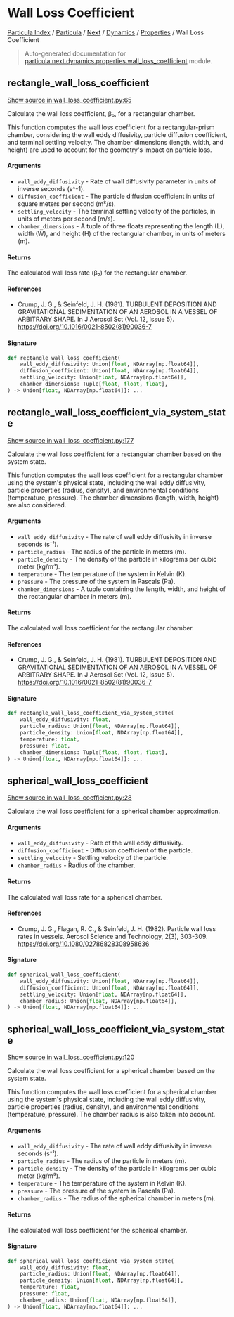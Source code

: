 # Wall Loss Coefficient

[Particula Index](../../../../README.md#particula-index) / [Particula](../../../index.md#particula) / [Next](../../index.md#next) / [Dynamics](../index.md#dynamics) / [Properties](./index.md#properties) / Wall Loss Coefficient

> Auto-generated documentation for [particula.next.dynamics.properties.wall_loss_coefficient](https://github.com/Gorkowski/particula/blob/main/particula/next/dynamics/properties/wall_loss_coefficient.py) module.

## rectangle_wall_loss_coefficient

[Show source in wall_loss_coefficient.py:65](https://github.com/Gorkowski/particula/blob/main/particula/next/dynamics/properties/wall_loss_coefficient.py#L65)

Calculate the wall loss coefficient, β₀, for a rectangular chamber.

This function computes the wall loss coefficient for a rectangular-prism
chamber, considering the wall eddy diffusivity, particle diffusion
coefficient, and terminal settling velocity. The chamber dimensions
(length, width, and height) are used to account for the geometry's impact
on particle loss.

#### Arguments

- `wall_eddy_diffusivity` - Rate of wall diffusivity parameter in
    units of inverse seconds (s^-1).
- `diffusion_coefficient` - The particle diffusion coefficient
    in units of square meters per second (m²/s).
- `settling_velocity` - The terminal settling velocity of the
    particles, in units of meters per second (m/s).
- `chamber_dimensions` - A tuple of three floats representing the length
    (L), width (W), and height (H) of the rectangular chamber,
    in units of meters (m).

#### Returns

The calculated wall loss rate (β₀) for the rectangular chamber.

#### References

- Crump, J. G., & Seinfeld, J. H. (1981). TURBULENT DEPOSITION AND
    GRAVITATIONAL SEDIMENTATION OF AN AEROSOL IN A VESSEL OF ARBITRARY
    SHAPE. In J Aerosol Sct (Vol. 12, Issue 5).
    https://doi.org/10.1016/0021-8502(81)90036-7

#### Signature

```python
def rectangle_wall_loss_coefficient(
    wall_eddy_diffusivity: Union[float, NDArray[np.float64]],
    diffusion_coefficient: Union[float, NDArray[np.float64]],
    settling_velocity: Union[float, NDArray[np.float64]],
    chamber_dimensions: Tuple[float, float, float],
) -> Union[float, NDArray[np.float64]]: ...
```



## rectangle_wall_loss_coefficient_via_system_state

[Show source in wall_loss_coefficient.py:177](https://github.com/Gorkowski/particula/blob/main/particula/next/dynamics/properties/wall_loss_coefficient.py#L177)

Calculate the wall loss coefficient for a rectangular chamber based on
the system state.

This function computes the wall loss coefficient for a rectangular chamber
using the system's physical state, including the wall eddy diffusivity,
particle properties (radius, density), and environmental conditions
(temperature, pressure). The chamber dimensions (length, width, height)
are also considered.

#### Arguments

- `wall_eddy_diffusivity` - The rate of wall eddy diffusivity in inverse
    seconds (s⁻¹).
- `particle_radius` - The radius of the particle in meters (m).
- `particle_density` - The density of the particle in kilograms per cubic
    meter (kg/m³).
- `temperature` - The temperature of the system in Kelvin (K).
- `pressure` - The pressure of the system in Pascals (Pa).
- `chamber_dimensions` - A tuple containing the length, width, and height
    of the rectangular chamber in meters (m).

#### Returns

The calculated wall loss coefficient for the rectangular chamber.

#### References

- Crump, J. G., & Seinfeld, J. H. (1981). TURBULENT DEPOSITION AND
    GRAVITATIONAL SEDIMENTATION OF AN AEROSOL IN A VESSEL OF ARBITRARY
    SHAPE. In J Aerosol Sct (Vol. 12, Issue 5).
    https://doi.org/10.1016/0021-8502(81)90036-7

#### Signature

```python
def rectangle_wall_loss_coefficient_via_system_state(
    wall_eddy_diffusivity: float,
    particle_radius: Union[float, NDArray[np.float64]],
    particle_density: Union[float, NDArray[np.float64]],
    temperature: float,
    pressure: float,
    chamber_dimensions: Tuple[float, float, float],
) -> Union[float, NDArray[np.float64]]: ...
```



## spherical_wall_loss_coefficient

[Show source in wall_loss_coefficient.py:28](https://github.com/Gorkowski/particula/blob/main/particula/next/dynamics/properties/wall_loss_coefficient.py#L28)

Calculate the wall loss coefficient for a spherical chamber
approximation.

#### Arguments

- `wall_eddy_diffusivity` - Rate of the wall eddy diffusivity.
- `diffusion_coefficient` - Diffusion coefficient of the
    particle.
- `settling_velocity` - Settling velocity of the particle.
- `chamber_radius` - Radius of the chamber.

#### Returns

The calculated wall loss rate for a spherical chamber.

#### References

- Crump, J. G., Flagan, R. C., & Seinfeld, J. H. (1982). Particle wall
    loss rates in vessels. Aerosol Science and Technology, 2(3),
    303-309. https://doi.org/10.1080/02786828308958636

#### Signature

```python
def spherical_wall_loss_coefficient(
    wall_eddy_diffusivity: Union[float, NDArray[np.float64]],
    diffusion_coefficient: Union[float, NDArray[np.float64]],
    settling_velocity: Union[float, NDArray[np.float64]],
    chamber_radius: Union[float, NDArray[np.float64]],
) -> Union[float, NDArray[np.float64]]: ...
```



## spherical_wall_loss_coefficient_via_system_state

[Show source in wall_loss_coefficient.py:120](https://github.com/Gorkowski/particula/blob/main/particula/next/dynamics/properties/wall_loss_coefficient.py#L120)

Calculate the wall loss coefficient for a spherical chamber based on the
system state.

This function computes the wall loss coefficient for a spherical chamber
using the system's physical state, including the wall eddy diffusivity,
particle properties (radius, density), and environmental conditions
(temperature, pressure). The chamber radius is also taken into account.

#### Arguments

- `wall_eddy_diffusivity` - The rate of wall eddy diffusivity in inverse
    seconds (s⁻¹).
- `particle_radius` - The radius of the particle in meters (m).
- `particle_density` - The density of the particle in kilograms per cubic
    meter (kg/m³).
- `temperature` - The temperature of the system in Kelvin (K).
- `pressure` - The pressure of the system in Pascals (Pa).
- `chamber_radius` - The radius of the spherical chamber in meters (m).

#### Returns

The calculated wall loss coefficient for the spherical chamber.

#### Signature

```python
def spherical_wall_loss_coefficient_via_system_state(
    wall_eddy_diffusivity: float,
    particle_radius: Union[float, NDArray[np.float64]],
    particle_density: Union[float, NDArray[np.float64]],
    temperature: float,
    pressure: float,
    chamber_radius: Union[float, NDArray[np.float64]],
) -> Union[float, NDArray[np.float64]]: ...
```
